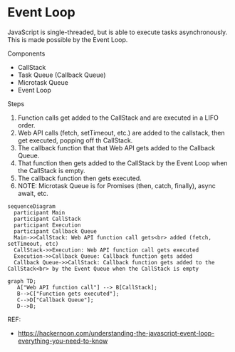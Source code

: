 # Event Loop

JavaScript is single-threaded, but is able to execute tasks asynchronously. This is made possible by the Event Loop.

Components 
- CallStack
- Task Queue (Callback Queue)
- Microtask Queue
- Event Loop

Steps
1. Function calls get added to the CallStack and are executed in a LIFO order.
2. Web API calls (fetch, setTimeout, etc.) are added to the callstack, then get executed, popping off th CallStack.
4. The callback function that that Web API gets added to the Callback Queue.
5. That function then gets added to the CallStack by the Event Loop when the CallStack is empty.
6. The callback function then gets executed.
7. NOTE: Microtask Queue is for Promises (then, catch, finally), async await, etc.

```mermaid
sequenceDiagram
  participant Main
  participant CallStack
  participant Execution
  participant Callback Queue
  Main->>CallStack: Web API function call gets<br> added (fetch, setTimeout, etc)
  CallStack->>Execution: Web API function call gets executed
  Execution->>Callback Queue: Callback function gets added
  Callback Queue->>CallStack: Callback function gets added to the CallStack<br> by the Event Queue when the CallStack is empty

```

 ```mermaid
graph TD;
    A["Web API function call"] --> B[CallStack];
    B-->C["Function gets executed"];
    C-->D["Callback Queue"];
    D-->B;
```


REF:
- https://hackernoon.com/understanding-the-javascript-event-loop-everything-you-need-to-know
